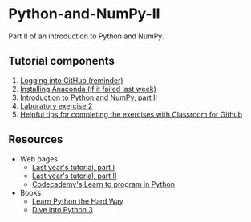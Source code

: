 # Python-and-NumPy-II
Part II of an introduction to Python and NumPy.

## Tutorial components
1. [Logging into GitHub (reminder)](Lesson/GitHub.md)
2. [Installing Anaconda (if it failed last week)](Lesson/Anaconda.md)
3. [Introduction to Python and NumPy, part II](Lesson/Python-and-NumPy-II.md)
4. [Laboratory exercise 2](https://classroom.github.com/assignment-invitations/e668a86564ac81ebcc326370238728f1)
5. [Helpful tips for completing the exercises with Classroom for Github](Lesson/Classroom.md)

## Resources
- Web pages
  - [Last year's tutorial, part I](https://wiki.helsinki.fi/x/5LHABw)
  - [Last year's tutorial, part II](https://wiki.helsinki.fi/x/3hTkBw)
  - [Codecademy's Learn to program in Python](https://www.codecademy.com/learn/python)
- Books
  - [Learn Python the Hard Way](http://learnpythonthehardway.org/book/)
  - [Dive into Python 3](http://www.diveinto.org/python3/)

